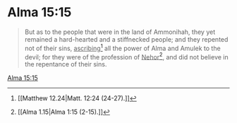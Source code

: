 # Alma 15:15

> But as to the people that were in the land of Ammonihah, they yet remained a hard-hearted and a stiffnecked people; and they repented not of their sins, <u>ascribing</u>[^a] all the power of Alma and Amulek to the devil; for they were of the profession of <u>Nehor</u>[^b], and did not believe in the repentance of their sins.

[Alma 15:15](https://www.churchofjesuschrist.org/study/scriptures/bofm/alma/15?lang=eng&id=p15#p15)


[^a]: [[Matthew 12.24|Matt. 12:24 (24-27).]]
[^b]: [[Alma 1.15|Alma 1:15 (2-15).]]
